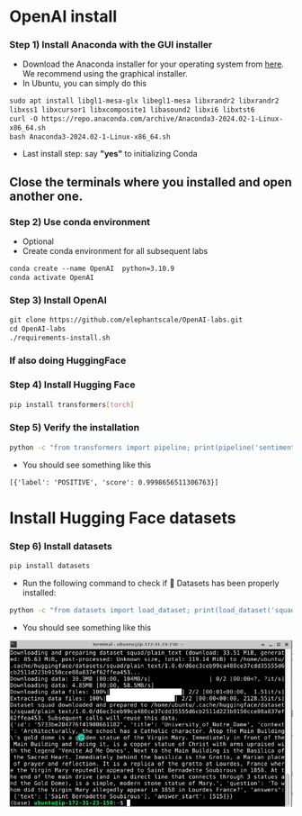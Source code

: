 # OpenAI install


### Step 1) Install Anaconda with the GUI installer

* Download the Anaconda installer for your operating system from [here](https://www.anaconda.com/products/individual#Downloads). We recommend using the graphical installer.
* In Ubuntu, you can simply do this
```shell
sudo apt install libgl1-mesa-glx libegl1-mesa libxrandr2 libxrandr2 libxss1 libxcursor1 libxcomposite1 libasound2 libxi6 libxtst6
curl -O https://repo.anaconda.com/archive/Anaconda3-2024.02-1-Linux-x86_64.sh 
bash Anaconda3-2024.02-1-Linux-x86_64.sh
```
* Last install step: say **"yes"** to initializing Conda

## Close the terminals where you installed and open another one. 

### Step 2) Use conda environment

* Optional
* Create conda environment for all subsequent labs

```shell
conda create --name OpenAI  python=3.10.9
conda activate OpenAI
```

### Step 3) Install OpenAI

```shell
git clone https://github.com/elephantscale/OpenAI-labs.git
cd OpenAI-labs
./requirements-install.sh
```


### If also doing HuggingFace
### Step 4) Install Hugging Face

```bash
pip install transformers[torch]
```

### Step 5) Verify the installation

```bash
python -c "from transformers import pipeline; print(pipeline('sentiment-analysis')('I love you'))"
```

* You should see something like this

```text
[{'label': 'POSITIVE', 'score': 0.9998656511306763}]
``` 

#  Install Hugging Face datasets

### Step 6) Install datasets

```bash
pip install datasets
```

* Run the following command to check if 🤗 Datasets has been properly installed:

```bash
python -c "from datasets import load_dataset; print(load_dataset('squad', split='train')[0])"
```

* You should see something like this

![](../images/01.png)


